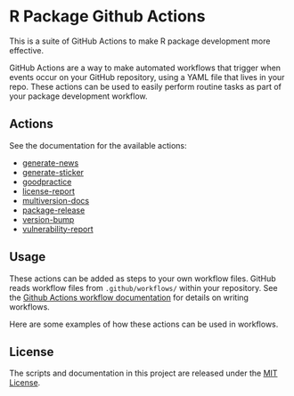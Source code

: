 # R Package Github Actions

This is a suite of GitHub Actions to make R package development more effective.

GitHub Actions are a way to make automated workflows that trigger when events occur on your GitHub repository, using a YAML file that lives in your repo. These actions can be used to easily perform routine tasks as part of your package development workflow.

## Actions

See the documentation for the available actions:

* [generate-news](generate-news)
* [generate-sticker](generate-sticker)
* [goodpractice](goodpractice)
* [license-report](license-report)
* [multiversion-docs](multiversion-docs)
* [package-release](package-release)
* [version-bump](version-bump)
* [vulnerability-report](vulnerability-report)

## Usage

These actions can be added as steps to your own workflow files. GitHub reads workflow files from `.github/workflows/` within your repository. See the [Github Actions workflow documentation](https://docs.github.com/en/actions/learn-github-actions#about-workflows) for details on writing workflows.

Here are some examples of how these actions can be used in workflows.

## License

The scripts and documentation in this project are released under the [MIT License](LICENSE).
